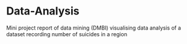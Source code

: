 # Data-Analysis
 Mini project report of data mining (DMBI) visualising data analysis of a dataset recording number of suicides in a region
